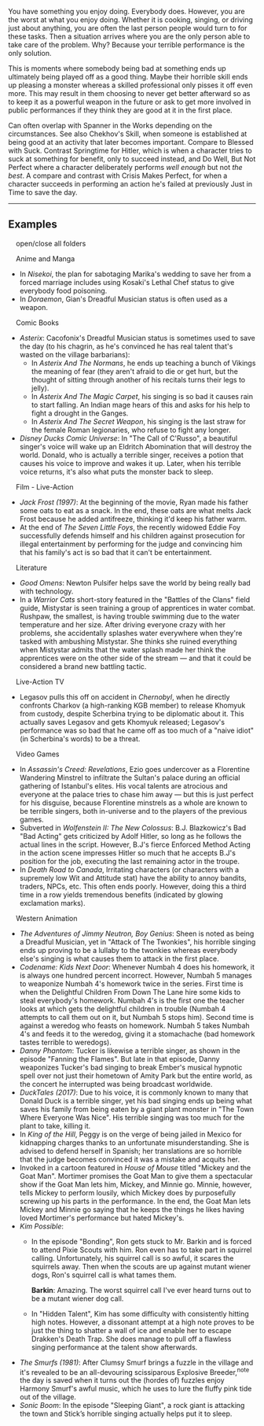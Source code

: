 You have something you enjoy doing. Everybody does. However, you are the worst at what you enjoy doing. Whether it is cooking, singing, or driving just about anything, you are often the last person people would turn to for these tasks. Then a situation arrives where you are the only person able to take care of the problem. Why? Because your terrible performance is the only solution.

This is moments where somebody being bad at something ends up ultimately being played off as a good thing. Maybe their horrible skill ends up pleasing a monster whereas a skilled professional only pisses it off even more. This may result in them choosing to never get better afterward so as to keep it as a powerful weapon in the future or ask to get more involved in public performances if they think they are good at it in the first place.

Can often overlap with Spanner in the Works depending on the circumstances. See also Chekhov's Skill, when someone is established at being good at an activity that later becomes important. Compare to Blessed with Suck. Contrast Springtime for Hitler, which is when a character tries to suck at something for benefit, only to succeed instead, and Do Well, But Not Perfect where a character deliberately performs _well enough_ but not _the best_. A compare and contrast with Crisis Makes Perfect, for when a character succeeds in performing an action he's failed at previously Just in Time to save the day.

___

## Examples

    open/close all folders 

    Anime and Manga 

-   In _Nisekoi_, the plan for sabotaging Marika's wedding to save her from a forced marriage includes using Kosaki's Lethal Chef status to give everybody food poisoning.
-   In _Doraemon_, Gian's Dreadful Musician status is often used as a weapon.

    Comic Books 

-   _Asterix_: Cacofonix's Dreadful Musician status is sometimes used to save the day (to his chagrin, as he's convinced he has real talent that's wasted on the village barbarians):
    -   In _Asterix And The Normans_, he ends up teaching a bunch of Vikings the meaning of fear (they aren't afraid to die or get hurt, but the thought of sitting through another of his recitals turns their legs to jelly).
    -   In _Asterix And The Magic Carpet_, his singing is so bad it causes rain to start falling. An Indian mage hears of this and asks for his help to fight a drought in the Ganges.
    -   In _Asterix And The Secret Weapon_, his singing is the last straw for the female Roman legionaries, who refuse to fight any longer.
-   _Disney Ducks Comic Universe_: In "The Call of C'Russo", a beautiful singer's voice will wake up an Eldritch Abomination that will destroy the world. Donald, who is actually a terrible singer, receives a potion that causes his voice to improve and wakes it up. Later, when his terrible voice returns, it's also what puts the monster back to sleep.

    Film - Live-Action 

-   _Jack Frost (1997)_: At the beginning of the movie, Ryan made his father some oats to eat as a snack. In the end, these oats are what melts Jack Frost because he added antifreeze, thinking it'd keep his father warm.
-   At the end of _The Seven Little Foys_, the recently widowed Eddie Foy successfully defends himself and his children against prosecution for illegal entertainment by performing for the judge and convincing him that his family's act is so bad that it can't be entertainment.

    Literature 

-   _Good Omens_: Newton Pulsifer helps save the world by being really bad with technology.
-   In a _Warrior Cats_ short-story featured in the "Battles of the Clans" field guide, Mistystar is seen training a group of apprentices in water combat. Rushpaw, the smallest, is having trouble swimming due to the water temperature and her size. After driving everyone crazy with her problems, she accidentally splashes water everywhere when they're tasked with ambushing Mistystar. She thinks she ruined everything when Mistystar admits that the water splash made her think the apprentices were on the other side of the stream — and that it could be considered a brand new battling tactic.

    Live-Action TV 

-   Legasov pulls this off on accident in _Chernobyl_, when he directly confronts Charkov (a high-ranking KGB member) to release Khomyuk from custody, despite Scherbina trying to be diplomatic about it. This actually saves Legasov and gets Khomyuk released; Legasov's performance was so bad that he came off as too much of a "naive idiot" (in Scherbina's words) to be a threat.

    Video Games 

-   In _Assassin's Creed: Revelations_, Ezio goes undercover as a Florentine Wandering Minstrel to infiltrate the Sultan's palace during an official gathering of Istanbul's elites. His vocal talents are atrocious and everyone at the palace tries to chase him away — but this is just perfect for his disguise, because Florentine minstrels as a whole are known to be terrible singers, both in-universe and to the players of the previous games.
-   Subverted in _Wolfenstein II: The New Colossus_: B.J. Blazkowicz's Bad "Bad Acting" gets criticized by Adolf Hitler, so long as he follows the actual lines in the script. However, B.J's fierce Enforced Method Acting in the action scene impresses Hitler so much that he accepts B.J's position for the job, executing the last remaining actor in the troupe.
-   In _Death Road to Canada_, Irritating characters (or characters with a supremely low Wit and Attitude stat) have the ability to annoy bandits, traders, NPCs, etc. This often ends poorly. However, doing this a third time in a row yields tremendous benefits (indicated by glowing exclamation marks).

    Western Animation 

-   _The Adventures of Jimmy Neutron, Boy Genius_: Sheen is noted as being a Dreadful Musician, yet in "Attack of The Twonkies", his horrible singing ends up proving to be a lullaby to the twonkies whereas everybody else's singing is what causes them to attack in the first place.
-   _Codename: Kids Next Door_: Whenever Numbah 4 does his homework, it is always one hundred percent incorrect. However, Numbah 5 manages to weaponize Numbah 4's homework twice in the series. First time is when the Delightful Children From Down The Lane hire some kids to steal everybody's homework. Numbah 4's is the first one the teacher looks at which gets the delightful children in trouble (Numbah 4 attempts to call them out on it, but Numbah 5 stops him). Second time is against a weredog who feasts on homework. Numbah 5 takes Numbah 4's and feeds it to the weredog, giving it a stomachache (bad homework tastes terrible to weredogs).
-   _Danny Phantom_: Tucker is likewise a terrible singer, as shown in the episode "Fanning the Flames". But late in that episode, Danny weaponizes Tucker's bad singing to break Ember's musical hypnotic spell over not just their hometown of Amity Park but the entire world, as the concert he interrupted was being broadcast worldwide.
-   _DuckTales (2017)_: Due to his voice, it is commonly known to many that Donald Duck is a terrible singer, yet his bad singing ends up being what saves his family from being eaten by a giant plant monster in "The Town Where Everyone Was Nice". His terrible singing was too much for the plant to take, killing it.
-   In _King of the Hill_, Peggy is on the verge of being jailed in Mexico for kidnapping charges thanks to an unfortunate misunderstanding. She is advised to defend herself in Spanish; her translations are so horrible that the judge becomes convinced it was a mistake and acquits her.
-   Invoked in a cartoon featured in _House of Mouse_ titled "Mickey and the Goat Man". Mortimer promises the Goat Man to give them a spectacular show if the Goat Man lets him, Mickey, and Minnie go. Minnie, however, tells Mickey to perform lousily, which Mickey does by purposefully screwing up his parts in the performance. In the end, the Goat Man lets Mickey and Minnie go saying that he keeps the things he likes having loved Mortimer's performance but hated Mickey's.
-   _Kim Possible_:
    -   In the episode "Bonding", Ron gets stuck to Mr. Barkin and is forced to attend Pixie Scouts with him. Ron even has to take part in squirrel calling. Unfortunately, his squirrel call is so awful, it scares the squirrels away. Then when the scouts are up against mutant wiener dogs, Ron's squirrel call is what tames them.
        
        **Barkin**: Amazing. The worst squirrel call I've ever heard turns out to be a mutant wiener dog call.
        
    -   In "Hidden Talent", Kim has some difficulty with consistently hitting high notes. However, a dissonant attempt at a high note proves to be just the thing to shatter a wall of ice and enable her to escape Drakken's Death Trap. She does manage to pull off a flawless singing performance at the talent show afterwards.
-   _The Smurfs (1981)_: After Clumsy Smurf brings a fuzzle in the village and it's revealed to be an all-devouring scissiparous Explosive Breeder,<sup>note&nbsp;</sup>  the day is saved when it turns out the (hordes of) fuzzles enjoy Harmony Smurf's awful music, which he uses to lure the fluffy pink tide out of the village.
-   _Sonic Boom_: In the episode "Sleeping Giant", a rock giant is attacking the town and Stick’s horrible singing actually helps put it to sleep.